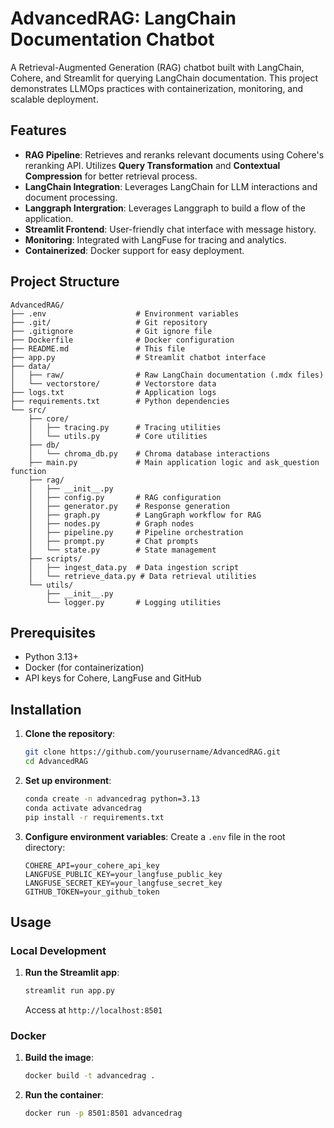 # AdvancedRAG: LangChain Documentation Chatbot

A Retrieval-Augmented Generation (RAG) chatbot built with LangChain, Cohere, and Streamlit for querying LangChain documentation. This project demonstrates LLMOps practices with containerization, monitoring, and scalable deployment.

## Features

- **RAG Pipeline**: Retrieves and reranks relevant documents using Cohere's reranking API. Utilizes **Query Transformation** and
**Contextual Compression** for better retrieval process.
- **LangChain Integration**: Leverages LangChain for LLM interactions and document processing.
- **Langgraph Intergration**: Leverages Langgraph to build a flow of the application. 
- **Streamlit Frontend**: User-friendly chat interface with message history.
- **Monitoring**: Integrated with LangFuse for tracing and analytics.
- **Containerized**: Docker support for easy deployment.

## Project Structure

```
AdvancedRAG/
├── .env                    # Environment variables
├── .git/                   # Git repository
├── .gitignore              # Git ignore file
├── Dockerfile              # Docker configuration
├── README.md               # This file
├── app.py                  # Streamlit chatbot interface
├── data/
│   ├── raw/                # Raw LangChain documentation (.mdx files)
│   └── vectorstore/        # Vectorstore data
├── logs.txt                # Application logs
├── requirements.txt        # Python dependencies
└── src/
    ├── core/
    │   ├── tracing.py      # Tracing utilities
    │   └── utils.py        # Core utilities
    ├── db/
    │   └── chroma_db.py    # Chroma database interactions
    ├── main.py             # Main application logic and ask_question function
    ├── rag/
    │   ├── __init__.py
    │   ├── config.py       # RAG configuration
    │   ├── generator.py    # Response generation
    │   ├── graph.py        # LangGraph workflow for RAG
    │   ├── nodes.py        # Graph nodes
    │   ├── pipeline.py     # Pipeline orchestration
    │   ├── prompt.py       # Chat prompts
    │   └── state.py        # State management
    ├── scripts/
    │   ├── ingest_data.py  # Data ingestion script
    │   └── retrieve_data.py # Data retrieval utilities
    └── utils/
        ├── __init__.py
        └── logger.py       # Logging utilities
```

## Prerequisites

- Python 3.13+
- Docker (for containerization)
- API keys for Cohere, LangFuse and GitHub

## Installation

1. **Clone the repository**:
   ```bash
   git clone https://github.com/yourusername/AdvancedRAG.git
   cd AdvancedRAG
   ```

2. **Set up environment**:
   ```bash
   conda create -n advancedrag python=3.13
   conda activate advancedrag
   pip install -r requirements.txt
   ```

3. **Configure environment variables**:
   Create a `.env` file in the root directory:
   ```
   COHERE_API=your_cohere_api_key
   LANGFUSE_PUBLIC_KEY=your_langfuse_public_key
   LANGFUSE_SECRET_KEY=your_langfuse_secret_key
   GITHUB_TOKEN=your_github_token
   ```

## Usage

### Local Development

1. **Run the Streamlit app**:
   ```bash
   streamlit run app.py
   ```
   Access at `http://localhost:8501`

### Docker

1. **Build the image**:
   ```bash
   docker build -t advancedrag .
   ```

2. **Run the container**:
   ```bash
   docker run -p 8501:8501 advancedrag
   ```
